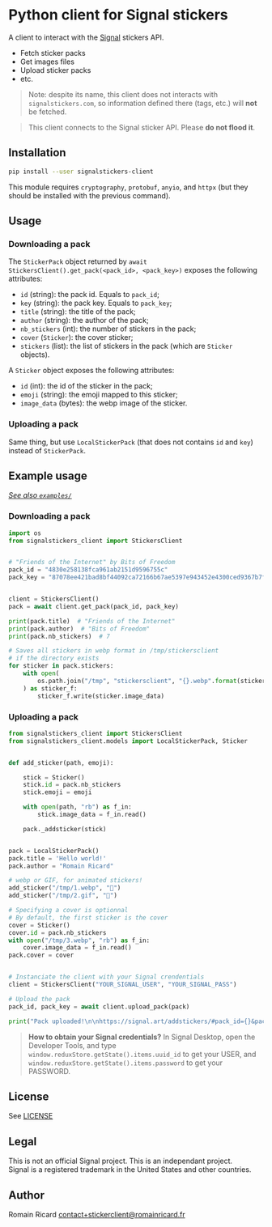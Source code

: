 # Python client for Signal stickers

A client to interact with the [Signal](https://signal.org/) stickers API.

+ Fetch sticker packs
+ Get images files
+ Upload sticker packs
+ etc.


> Note: despite its name, this client does not interacts with
> `signalstickers.com`, so information defined there (tags, etc.) will **not**
> be fetched.

> This client connects to the Signal sticker API. Please **do not flood it**.

## Installation

```bash
pip install --user signalstickers-client
```

This module requires `cryptography`, `protobuf`, `anyio`, and `httpx` (but they should
be installed with the previous command).
 
## Usage

### Downloading a pack
The `StickerPack` object returned by `await StickersClient().get_pack(<pack_id>,
<pack_key>)` exposes the following attributes:

+ `id` (string): the pack id. Equals to `pack_id`;
+ `key` (string): the pack key. Equals to `pack_key`;
+ `title` (string): the title of the pack;
+ `author` (string): the author of the pack;
+ `nb_stickers` (int): the number of stickers in the pack;
+ `cover` (`Sticker`): the cover sticker;
+ `stickers` (list): the list of stickers in the pack (which are `Sticker`
  objects).


A `Sticker` object exposes the following attributes:

+ `id` (int): the id of the sticker in the pack;
+ `emoji` (string): the emoji mapped to this sticker;
+ `image_data` (bytes): the webp image of the sticker.


### Uploading a pack

Same thing, but use `LocalStickerPack` (that does not contains `id` and `key`)
instead of `StickerPack`.

## Example usage

_[See also `examples/`](examples/)_

### Downloading a pack

```python
import os
from signalstickers_client import StickersClient


# "Friends of the Internet" by Bits of Freedom
pack_id = "4830e258138fca961ab2151d9596755c"
pack_key = "87078ee421bad8bf44092ca72166b67ae5397e943452e4300ced9367b7f6a1a1"


client = StickersClient()
pack = await client.get_pack(pack_id, pack_key)

print(pack.title)  # "Friends of the Internet"
print(pack.author)  # "Bits of Freedom"
print(pack.nb_stickers)  # 7

# Saves all stickers in webp format in /tmp/stickersclient
# if the directory exists
for sticker in pack.stickers:
    with open(
        os.path.join("/tmp", "stickersclient", "{}.webp".format(sticker.id)), "wb"
    ) as sticker_f:
        sticker_f.write(sticker.image_data)

```

### Uploading a pack

```python
from signalstickers_client import StickersClient
from signalstickers_client.models import LocalStickerPack, Sticker


def add_sticker(path, emoji):

    stick = Sticker()
    stick.id = pack.nb_stickers
    stick.emoji = emoji

    with open(path, "rb") as f_in:
        stick.image_data = f_in.read()

    pack._addsticker(stick)


pack = LocalStickerPack()
pack.title = 'Hello world!'
pack.author = "Romain Ricard"

# webp or GIF, for animated stickers!
add_sticker("/tmp/1.webp", "🤪")
add_sticker("/tmp/2.gif", "🐻")

# Specifying a cover is optionnal
# By default, the first sticker is the cover
cover = Sticker()
cover.id = pack.nb_stickers
with open("/tmp/3.webp", "rb") as f_in:
    cover.image_data = f_in.read()
pack.cover = cover


# Instanciate the client with your Signal crendentials
client = StickersClient("YOUR_SIGNAL_USER", "YOUR_SIGNAL_PASS")

# Upload the pack
pack_id, pack_key = await client.upload_pack(pack)

print("Pack uploaded!\n\nhttps://signal.art/addstickers/#pack_id={}&pack_key={}".format(pack_id, pack_key))
```

> **How to obtain your Signal credentials?**
> In Signal Desktop, open the Developer
> Tools, and type `window.reduxStore.getState().items.uuid_id` to get your USER,
> and `window.reduxStore.getState().items.password` to get your PASSWORD.



## License

See [LICENSE](https://github.com/romainricard/signalstickers-client/blob/master/LICENSE)


## Legal

This is not an official Signal project. This is an independant project.  
Signal is a registered trademark in the United States and other countries.


## Author

Romain Ricard <contact+stickerclient@romainricard.fr>
